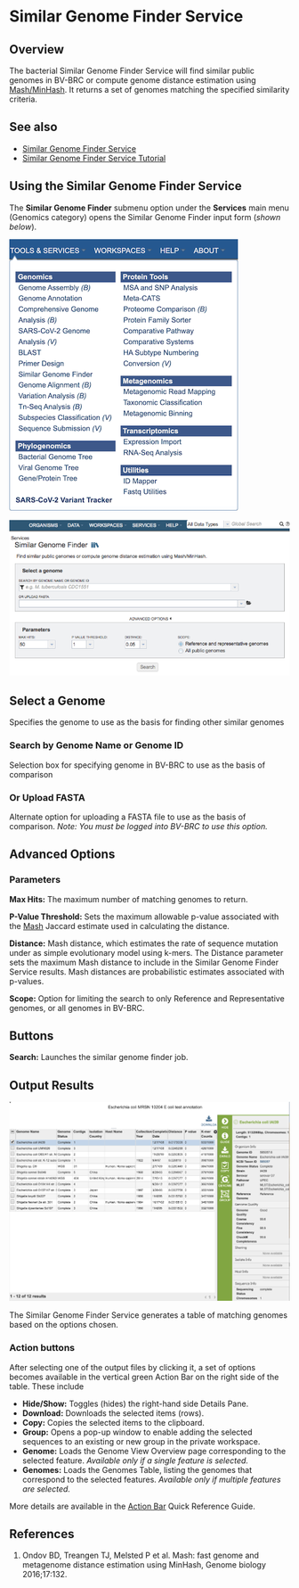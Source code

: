 # Similar Genome Finder Service

## Overview
The bacterial Similar Genome Finder Service will find similar public genomes in BV-BRC or compute genome distance estimation using [Mash/MinHash](https://www.ncbi.nlm.nih.gov/pmc/articles/PMC4915045/). It returns a set of genomes matching the specified similarity criteria. 

## See also
* [Similar Genome Finder Service](https://bv-brc.org/app/GenomeDistance)
* [Similar Genome Finder Service Tutorial](../../tutorial/similar_genome_finder/similar_genome_finder.html)

## Using the Similar Genome Finder Service
The **Similar Genome Finder** submenu option under the **Services** main menu (Genomics category) opens the Similar Genome Finder input form (*shown below*).

![Similar Genome Finder Menu](../images/bv_services_menu.png)

![Similar Genome Finder Input Form](../images/similar_genome_finder_input_form.png)

## Select a Genome
Specifies the genome to use as the basis for finding other similar genomes

### Search by Genome Name or Genome ID
Selection box for specifying genome in BV-BRC to use as the basis of comparison

### Or Upload FASTA
Alternate option for uploading a FASTA file to use as the basis of comparison. *Note: You must be logged into BV-BRC to use this option.* 

## Advanced Options

### Parameters

**Max Hits:** The maximum number of matching genomes to return. 

**P-Value Threshold:** Sets the maximum allowable p-value associated with the [Mash](https://www.ncbi.nlm.nih.gov/pmc/articles/PMC4915045/) Jaccard estimate used in calculating the distance.

**Distance:**  Mash distance, which estimates the rate of sequence mutation under as simple evolutionary model using k-mers. The Distance parameter sets the maximum Mash distance to include in the Similar Genome Finder Service results. Mash distances are probabilistic estimates associated with p-values. 

**Scope:** Option for limiting the search to only Reference and Representative genomes, or all genomes in BV-BRC.

## Buttons

**Search:** Launches the similar genome finder job.

## Output Results
![Similar Genome Finder Service Results](../images/similar_genome_finder_results.png) 

The Similar Genome Finder Service generates a table of matching genomes based on the options chosen.  

### Action buttons
After selecting one of the output files by clicking it, a set of options becomes available in the vertical green Action Bar on the right side of the table.  These include

* **Hide/Show:** Toggles (hides) the right-hand side Details Pane.
* **Download:**  Downloads the selected items (rows).
* **Copy:** Copies the selected items to the clipboard.
* **Group:** Opens a pop-up window to enable adding the selected sequences to an existing or new group in the private workspace.
* **Genome:** Loads the Genome View Overview page corresponding to the selected feature.  *Available only if a single feature is selected.*
* **Genomes:** Loads the Genomes Table, listing the genomes that correspond to the selected features. *Available only if multiple features are selected.*

More details are available in the [Action Bar](../action_bar.html) Quick Reference Guide.

## References
1.	Ondov BD, Treangen TJ, Melsted P et al. Mash: fast genome and metagenome distance estimation using MinHash, Genome biology 2016;17:132.
